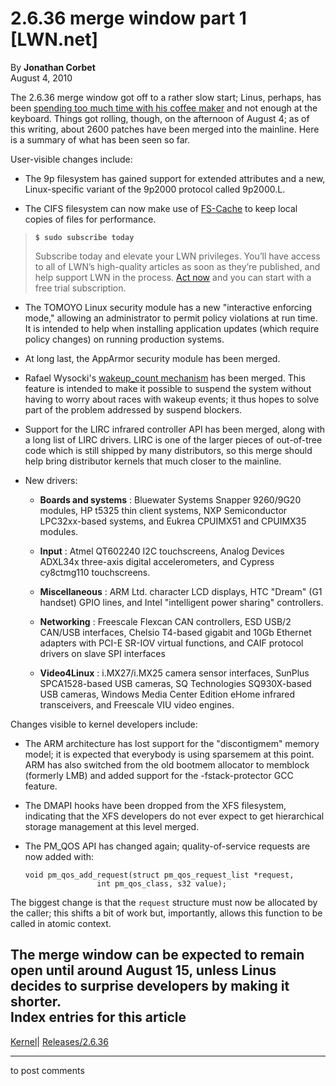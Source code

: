 # 2.6.36 merge window part 1 [LWN.net]

By **Jonathan Corbet**  
August 4, 2010 

The 2.6.36 merge window got off to a rather slow start; Linus, perhaps, has been [spending too much time with his coffee maker](http://torvalds-family.blogspot.com/) and not enough at the keyboard. Things got rolling, though, on the afternoon of August 4; as of this writing, about 2600 patches have been merged into the mainline. Here is a summary of what has been seen so far. 

User-visible changes include: 

  * The 9p filesystem has gained support for extended attributes and a new, Linux-specific variant of the 9p2000 protocol called 9p2000.L. 

  * The CIFS filesystem can now make use of [FS-Cache](http://lwn.net/Articles/312708/) to keep local copies of files for performance. 

> **`$ sudo subscribe today`**
> 
> Subscribe today and elevate your LWN privileges. You’ll have access to all of LWN’s high-quality articles as soon as they’re published, and help support LWN in the process. [Act now](https://lwn.net/Promo/nst-sudo/claim) and you can start with a free trial subscription. 

  * The TOMOYO Linux security module has a new "interactive enforcing mode," allowing an administrator to permit policy violations at run time. It is intended to help when installing application updates (which require policy changes) on running production systems. 

  * At long last, the AppArmor security module has been merged. 

  * Rafael Wysocki's [wakeup_count mechanism](http://lwn.net/Articles/393314/) has been merged. This feature is intended to make it possible to suspend the system without having to worry about races with wakeup events; it thus hopes to solve part of the problem addressed by suspend blockers. 

  * Support for the LIRC infrared controller API has been merged, along with a long list of LIRC drivers. LIRC is one of the larger pieces of out-of-tree code which is still shipped by many distributors, so this merge should help bring distributor kernels that much closer to the mainline. 

  * New drivers: 

    * **Boards and systems** : Bluewater Systems Snapper 9260/9G20 modules, HP t5325 thin client systems, NXP Semiconductor LPC32xx-based systems, and Eukrea CPUIMX51 and CPUIMX35 modules. 

    * **Input** : Atmel QT602240 I2C touchscreens, Analog Devices ADXL34x three-axis digital accelerometers, and Cypress cy8ctmg110 touchscreens. 

    * **Miscellaneous** : ARM Ltd. character LCD displays, HTC "Dream" (G1 handset) GPIO lines, and Intel "intelligent power sharing" controllers. 

    * **Networking** : Freescale Flexcan CAN controllers, ESD USB/2 CAN/USB interfaces, Chelsio T4-based gigabit and 10Gb Ethernet adapters with PCI-E SR-IOV virtual functions, and CAIF protocol drivers on slave SPI interfaces 

    * **Video4Linux** : i.MX27/i.MX25 camera sensor interfaces, SunPlus SPCA1528-based USB cameras, SQ Technologies SQ930X-based USB cameras, Windows Media Center Edition eHome infrared transceivers, and Freescale VIU video engines. 




Changes visible to kernel developers include: 

  * The ARM architecture has lost support for the "discontigmem" memory model; it is expected that everybody is using sparsemem at this point. ARM has also switched from the old bootmem allocator to memblock (formerly LMB) and added support for the -fstack-protector GCC feature. 

  * The DMAPI hooks have been dropped from the XFS filesystem, indicating that the XFS developers do not ever expect to get hierarchical storage management at this level merged. 

  * The PM_QOS API has changed again; quality-of-service requests are now added with: 
        
        void pm_qos_add_request(struct pm_qos_request_list *request,
        			    int pm_qos_class, s32 value);
        

The biggest change is that the `request` structure must now be allocated by the caller; this shifts a bit of work but, importantly, allows this function to be called in atomic context. 




The merge window can be expected to remain open until around August 15, unless Linus decides to surprise developers by making it shorter.  
Index entries for this article  
---  
[Kernel](/Kernel/Index)| [Releases/2.6.36](/Kernel/Index#Releases-2.6.36)  
  


* * *

to post comments 

